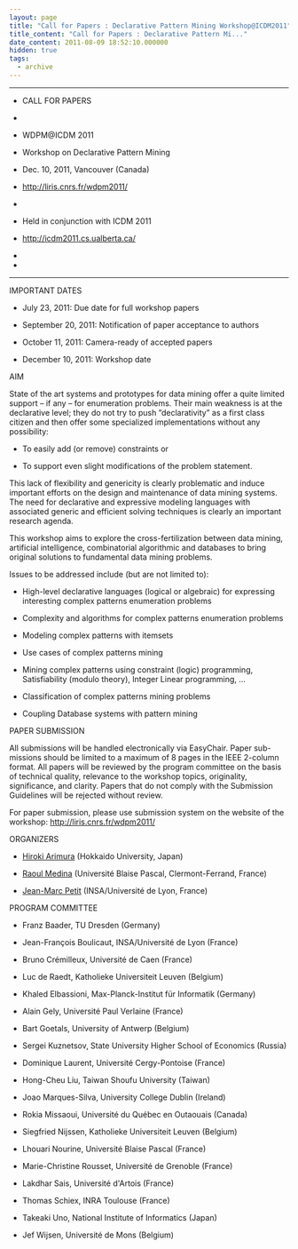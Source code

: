 ```yaml
---
layout: page
title: "Call for Papers : Declarative Pattern Mining Workshop@ICDM2011"
title_content: "Call for Papers : Declarative Pattern Mi..."
date_content: 2011-08-09 18:52:10.000000
hidden: true
tags:
  - archive
---
```



**************************************************************



* CALL FOR PAPERS



* 



* WDPM@ICDM 2011 



* Workshop on Declarative Pattern Mining



* Dec. 10, 2011, Vancouver (Canada)



* <http://liris.cnrs.fr/wdpm2011/>



*



* Held in conjunction with ICDM 2011



* <http://icdm2011.cs.ualberta.ca/>



*



*



**************************************************************





IMPORTANT DATES





  * July 23, 2011: Due date for full workshop papers


  * September 20, 2011: Notification of paper acceptance to authors 


  * October 11, 2011: Camera-ready of accepted papers 


  * December 10, 2011: Workshop date






AIM



State of the art systems and prototypes for data mining offer a quite limited
support – if any – for enumeration problems. Their main weakness is at the
declarative level; they do not try to push ”declarativity” as a first class
citizen and then offer some specialized implementations without any
possibility:





  * To easily add (or remove) constraints or 


  * To support even slight modifications of the problem statement.




This lack of flexibility and genericity is clearly problematic and induce
important efforts on the design and maintenance of data mining systems. The
need for declarative and expressive modeling languages with associated generic
and efficient solving techniques is clearly an important research agenda.



This workshop aims to explore the cross-fertilization between data mining,
artificial intelligence, combinatorial algorithmic and databases to bring
original solutions to fundamental data mining problems.



Issues to be addressed include (but are not limited to):





  * High-level declarative languages (logical or algebraic) for expressing interesting complex patterns enumeration problems


  * Complexity and algorithms for complex patterns enumeration problems


  * Modeling complex patterns with itemsets


  * Use cases of complex patterns mining


  * Mining complex patterns using constraint (logic) programming, Satisfiability (modulo theory), Integer Linear programming, …


  * Classification of complex patterns mining problems


  * Coupling Database systems with pattern mining




PAPER SUBMISSION



All submissions will be handled electronically via EasyChair. Paper sub-
missions should be limited to a maximum of 8 pages in the IEEE 2-column
format. All papers will be reviewed by the program committee on the basis of
technical quality, relevance to the workshop topics, originality,
significance, and clarity. Papers that do not comply with the Submission
Guidelines will be rejected without review.



For paper submission, please use submission system on the website of the
workshop: <http://liris.cnrs.fr/wdpm2011/>



ORGANIZERS





  * [Hiroki Arimura](http://www-ikn.ist.hokudai.ac.jp/~arim/arim_en.html) (Hokkaido University, Japan)


  * [Raoul Medina](http://margaux.isima.fr/~medina/Raoul/Contact.html) (Université Blaise Pascal, Clermont-Ferrand, France)


  * [Jean-Marc Petit](http://liris.cnrs.fr/jmpetit) (INSA/Université de Lyon, France)




PROGRAM COMMITTEE





  * Franz Baader, TU Dresden (Germany)


  * Jean-François Boulicaut, INSA/Université de Lyon (France)


  * Bruno Crémilleux, Université de Caen (France)


  * Luc de Raedt, Katholieke Universiteit Leuven (Belgium)


  * Khaled Elbassioni, Max-Planck-Institut für Informatik (Germany)


  * Alain Gely, Université Paul Verlaine (France)


  * Bart Goetals, University of Antwerp (Belgium)


  * Sergei Kuznetsov, State University Higher School of Economics (Russia)


  * Dominique Laurent, Université Cergy-Pontoise (France)


  * Hong-Cheu Liu, Taiwan Shoufu University (Taiwan)


  * Joao Marques-Silva, University College Dublin (Ireland)


  * Rokia Missaoui, Université du Québec en Outaouais (Canada)


  * Siegfried Nijssen, Katholieke Universiteit Leuven (Belgium)


  * Lhouari Nourine, Université Blaise Pascal (France)


  * Marie-Christine Rousset, Université de Grenoble (France)


  * Lakdhar Sais, Université d'Artois (France)


  * Thomas Schiex, INRA Toulouse (France)


  * Takeaki Uno, National Institute of Informatics (Japan)


  * Jef Wijsen, Université de Mons (Belgium)




